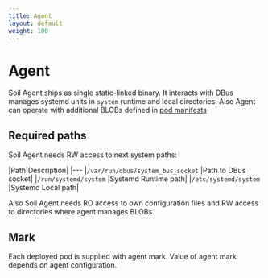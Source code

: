 ```yaml
---
title: Agent
layout: default
weight: 100
---
```



# Agent

Soil Agent ships as single static-linked binary. It interacts with DBus manages systemd units in `system` runtime and local directories. Also Agent can operate with additional BLOBs defined in [pod manifests]({{site.baseurl}}/pod)

## Required paths

Soil Agent needs RW access to next system paths:

|Path|Description|
|---
|`/var/run/dbus/system_bus_socket`  |Path to DBus socket|
|`/run/systemd/system`              |Systemd Runtime path|
|`/etc/systemd/system`              |Systemd Local path|

Also Soil Agent needs RO access to own configuration files and RW access to directories where agent manages BLOBs.

## Mark

Each deployed pod is supplied with agent mark. Value of agent mark depends on agent configuration.